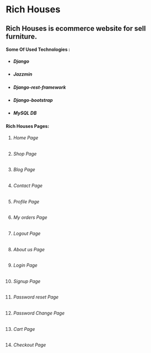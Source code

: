 # Rich Houses

## **Rich Houses** is ecommerce website for sell furniture.

####  Some Of Used Technologies :

- ##### Django

- ##### Jazzmin

- ##### Django-rest-framework

- ##### Django-bootstrap

- ##### MySQL DB

#### Rich Houses Pages:

1. ###### Home Page 

2. ###### Shop Page

3. ###### Blog  Page

4. ###### Contact Page

5. ###### Profile Page

6. ###### My orders Page

7. ###### Logout Page

8. ###### About us Page

9. ###### Login Page

10. ###### Signup Page

11. ###### Password reset Page

12. ###### Password Change Page

13. ###### Cart Page

14. ###### Checkout Page
